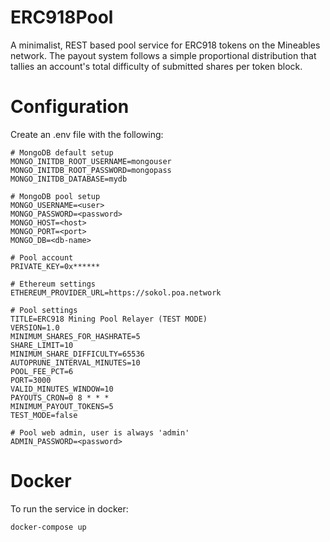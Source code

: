 # ERC918Pool
A minimalist, REST based pool service for ERC918 tokens on the Mineables network. The payout system follows a simple proportional distribution that tallies an account's total difficulty of submitted shares per token block.

# Configuration

Create an .env file with the following:
```
# MongoDB default setup
MONGO_INITDB_ROOT_USERNAME=mongouser
MONGO_INITDB_ROOT_PASSWORD=mongopass
MONGO_INITDB_DATABASE=mydb

# MongoDB pool setup
MONGO_USERNAME=<user>
MONGO_PASSWORD=<password>
MONGO_HOST=<host>
MONGO_PORT=<port>
MONGO_DB=<db-name>

# Pool account
PRIVATE_KEY=0x******

# Ethereum settings
ETHEREUM_PROVIDER_URL=https://sokol.poa.network

# Pool settings
TITLE=ERC918 Mining Pool Relayer (TEST MODE)
VERSION=1.0
MINIMUM_SHARES_FOR_HASHRATE=5
SHARE_LIMIT=10
MINIMUM_SHARE_DIFFICULTY=65536
AUTOPRUNE_INTERVAL_MINUTES=10
POOL_FEE_PCT=6
PORT=3000
VALID_MINUTES_WINDOW=10
PAYOUTS_CRON=0 8 * * *
MINIMUM_PAYOUT_TOKENS=5
TEST_MODE=false

# Pool web admin, user is always 'admin'
ADMIN_PASSWORD=<password>
```

# Docker

To run the service in docker:
```
docker-compose up
```
